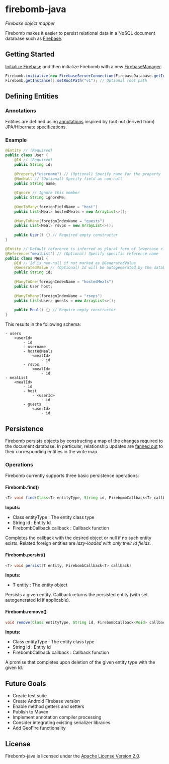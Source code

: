 # firebomb-java
_Firebase object mapper_ 

Firebomb makes it easier to persist relational data in a NoSQL document database such as [Firebase][1].

## Getting Started
[Initialize Firebase][2] and then initialize Firebomb with a new [FirebaseManager][3].

```java
Firebomb.initialize(new FirebaseServerConnection(FirebaseDatabase.getInstance()));
Firebomb.getInstance().setRootPath("v1"); // Optional root path
```

## Defining Entities
### Annotations
Entities are defined using [annotations][4] inspired by (but not derived from) JPA/Hibernate specifications.

### Example
```java
@Entity // (Required)
public class User {
    @Id // (Required)
    public String id;
    
    @Property("username") // (Optional) Specify name for the property
    @NonNull // (Optional) Specify field as non-null
    public String name;
    
    @Ignore // Ignore this member
    public String ignoreMe;
    
    @OneToMany(foreignFieldName = "host")
    public List<Meal> hostedMeals = new ArrayList<>();
    
    @ManyToMany(foreignIndexName = "guests")
    public List<Meal> rsvps = new ArrayList<>();
    
    public User() {} // Required empty constructor
}
```
```java
@Entity // Default reference is inferred as plural form of lowercase classname
@Reference("mealList") // (Optional) Specify specific reference name
public class Meal {
    @Id // Id is non-null if not marked as @GeneratedValue
    @GeneratedValue // (Optional) Id will be autogenerated by the database
    public String id;
    
    @ManyToOne(foreignIndexName = "hostedMeals")
    public User host;
    
    @ManyToMany(foreignIndexName = "rsvps")
    public List<User> guests = new ArrayList<>();
    
    public Meal() {} // Require empty constructor
}
```
This results in the following schema:
```
- users
    <userId>
        - id
        - username
        - hostedMeals
            <mealId>
                - id
        - rsvps
            <mealId>
                - id
- mealList
    <mealId>
        - id
        - host
            - <userId>
                - id
        - guests
            <userId>
                - id
```

## Persistence
Firebomb persists objects by constructing a map of the changes required to the document database. In particular,
relationship updates are [fanned out][5] to their corresponding entities in the write map.

### Operations
Firebomb currently supports three basic persistence operations:

#### Firebomb.find()
```java
<T> void find(Class<T> entityType, String id, FirebombCallback<T> callback)
```
**Inputs:**
 - Class<T> entityType : The entity class type
 - String id : Entity Id
 - FirebombCallback<T> callback : Callback function

Completes the callback with the desired object or null if no such entity exists. Related foreign
entities are _lazy-loaded with only their Id fields_.

#### Firebomb.persist()
```java
<T> void persist(T entity, FirebombCallback<T> callback)
```
**Inputs:**
 - T entity : The entity object

Persists a given entity. Callback returns the persisted entity (with set autogenerated Id if applicable).

#### Firebomb.remove()
```java
void remove(Class entityType, String id, FirebombCallback<Void> callback)
```
**Inputs:**
 - Class<T> entityType : The entity class type
 - String id : Entity Id
 - FirebombCallback callback : Callback function

A promise that completes upon deletion of the given entity type with the given Id.

## Future Goals
 - Create test suite
 - Create Android Firebase version
 - Enable method getters and setters
 - Publish to Maven
 - Implement annotation compiler processing
 - Consider integrating existing serializer libraries
 - Add GeoFire functionality

## License
Firebomb-java is licensed under the [Apache License Version 2.0][99].

[1]: https://firebase.google.com/
[2]: https://firebase.google.com/docs/database/server/start
[3]: firebase-server/src/main/java/firebomb/database/FirebaseManager.java
[4]: core/src/main/java/firebomb/annotation
[5]: https://firebase.google.com/docs/database/web/save-data#update_specific_fields
[99]: LICENSE.txt
